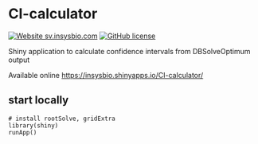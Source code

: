 # CI-calculator
[![Website sv.insysbio.com](https://img.shields.io/website-up-down-green-red/https/insysbio.shinyapps.io/CI-calculator.svg)](https://insysbio.shinyapps.io/CI-calculator/)
[![GitHub license](https://img.shields.io/github/license/metelkin/CI-calculator.svg)](https://github.com/metelkin/CI-calculator/blob/master/LICENSE)

Shiny application to calculate confidence intervals from DBSolveOptimum output

Available online
https://insysbio.shinyapps.io/CI-calculator/

## start locally

```ref
# install rootSolve, gridExtra
library(shiny)
runApp()
```
